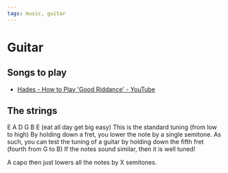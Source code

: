 ```yaml
---
tags: music, guitar
---
```


# Guitar

## Songs to play
- [Hades - How to Play 'Good Riddance' - YouTube](https://www.youtube.com/watch?v=dnq8dZYH_tg&list=PL5E18Yj9GfSSOph0pu3qy6aicBh_oo-u-&index=34)

## The strings
E A D G B E (eat all day get big easy)
This is the standard tuning (from low to high)
By holding down a fret, you lower the note by a single semitone.
As such, you can test the tuning of a guitar by holding down the fifth fret (fourth from G to B)
If the notes sound similar, then it is well tuned!

A capo then just lowers all the notes by X semitones.